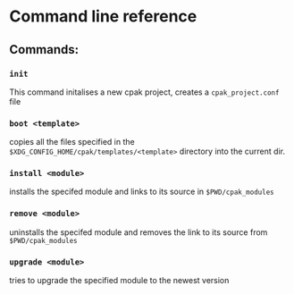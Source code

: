 # Command line reference

## Commands:

### `init`
This command initalises a new cpak project, creates a `cpak_project.conf` file
### `boot <template>`
copies all the files specified in the `$XDG_CONFIG_HOME/cpak/templates/<template>` directory into the current dir.
### `install <module>`
installs the specifed module and links to its source in `$PWD/cpak_modules`
### `remove <module>`
uninstalls the specifed module and removes the link to its source from `$PWD/cpak_modules`
### `upgrade <module>`
tries to upgrade the specified module to the newest version
